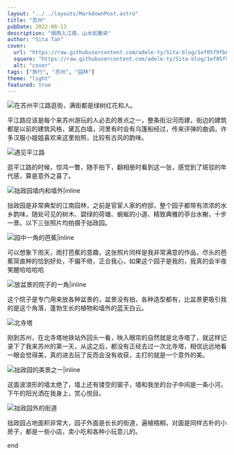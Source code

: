 ```yaml
---
layout: "../../layouts/MarkdownPost.astro"
title: "苏州"
pubDate: 2022-06-13
description: "烟雨入江南，山水如墨染"
author: "Sita Tan"
cover:
  url: "https://raw.githubusercontent.com/adele-ty/Sita-blog/1ef05f9fb00e0011326af945c1619f32a59edcfb/public/Suzhou/IMG_1124(20230606-102144).JPG"
  square: "https://raw.githubusercontent.com/adele-ty/Sita-blog/1ef05f9fb00e0011326af945c1619f32a59edcfb/public/Suzhou/IMG_1124(20230606-102144).JPG"
  alt: "cover"
tags: ["旅行", "苏州", "园林"]
theme: "light"
featured: true
---
```


![在苏州平江路逛街，满街都是绿树红花和人。](</public/Suzhou/IMG_1123(20230606-102138).JPG>)

平江路应该是每个来苏州游玩的人必去的景点之一，整条街沿河而建，街边的建筑都是以前的建筑风格，黛瓦白墙，河里有时会有乌篷船经过，传来评弹的曲调，许多汉服小姐姐喜欢来这里拍照，比较有古风的韵味。

![遇见平江路](</public/Suzhou/IMG_1124(20230606-102144).JPG>)

逛平江路的时候，惊鸿一瞥，随手拍下，翻相册时看到这一张，感觉到了斑驳的年代感，算是意外之喜了。

![拙政园墙内和墙外|inline](</public/Suzhou/IMG_1126(20230606-102156).JPG>)

拙政园是非常典型的江南园林，之前是官宦人家的府邸，整个园子都带有浓浓的水乡韵味，随处可见的树木、碧绿的荷塘、蜿蜒的小道、精致典雅的亭台水榭，十步一景。以下三张照片均拍摄于拙政园。

![园中一角的芭蕉|inline](</public/Suzhou/IMG_1127(20230606-102205).JPG>)

可以想象下雨天，雨打芭蕉的意趣，这张照片同样是我非常满意的作品，尽头的芭蕉简直种的恰到好处，不偏不倚，正合我心，如果这个园子是我的，我真的会半夜笑醒哈哈哈哈

![放盆景的院子的一角|inline](</public/Suzhou/IMG_1128(20230606-102211).JPG>)

这个院子是专门用来放各种盆景的，盆景没有拍，各种造型都有，比盆景更吸引我的是这个角落，蓬勃生长的植物和墙外的蓝天白云。

![北寺塔](</public/Suzhou/IMG_1129(20230606-102311).JPG>)

刚到苏州，在北寺塔地铁站外回头一看，映入眼帘的自然就是北寺塔了，就这样记录下了我来苏州的第一天，从这之后，都没有正经去过一次北寺塔，相信远远地看一眼会觉得美，真的进去玩了反而会没有收获，主打的就是一个意外的美。

![拙政园的美景之一|inline](/public/Suzhou/IMG_1131.JPG)

这面波浪形的墙太绝了，墙上还有镂空的窗子，墙和我坐的台子中间是一条小河，下午的阳光洒在我身上，赏心悦目。

![拙政园外的街道](</public/Suzhou/IMG_1130(20230606-102322).JPG>)

拙政园占地面积非常大，园子外面是长长的街道，遍植梧桐，对面是同样古朴的小房子，都是一些小店，卖小吃和各种小玩意儿的。

end
